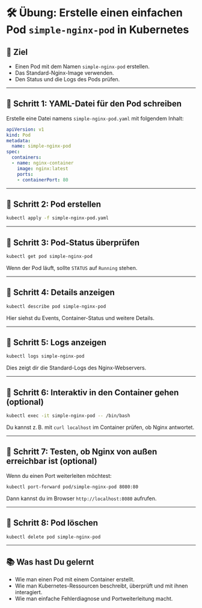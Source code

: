 # 🛠️ **Übung: Erstelle einen einfachen Pod `simple-nginx-pod` in Kubernetes**

## 🎯 Ziel

* Einen Pod mit dem Namen `simple-nginx-pod` erstellen.
* Das Standard-Nginx-Image verwenden.
* Den Status und die Logs des Pods prüfen.

---

## 🧩 Schritt 1: YAML-Datei für den Pod schreiben

Erstelle eine Datei namens `simple-nginx-pod.yaml` mit folgendem Inhalt:

```yaml
apiVersion: v1
kind: Pod
metadata:
  name: simple-nginx-pod
spec:
  containers:
  - name: nginx-container
    image: nginx:latest
    ports:
    - containerPort: 80
```

---

## 🧩 Schritt 2: Pod erstellen

```bash
kubectl apply -f simple-nginx-pod.yaml
```

---

## 🧩 Schritt 3: Pod-Status überprüfen

```bash
kubectl get pod simple-nginx-pod
```

Wenn der Pod läuft, sollte `STATUS` auf `Running` stehen.

---

## 🧩 Schritt 4: Details anzeigen

```bash
kubectl describe pod simple-nginx-pod
```

Hier siehst du Events, Container-Status und weitere Details.

---

## 🧩 Schritt 5: Logs anzeigen

```bash
kubectl logs simple-nginx-pod
```

Dies zeigt dir die Standard-Logs des Nginx-Webservers.

---

## 🧩 Schritt 6: Interaktiv in den Container gehen (optional)

```bash
kubectl exec -it simple-nginx-pod -- /bin/bash
```

Du kannst z. B. mit `curl localhost` im Container prüfen, ob Nginx antwortet.

---

## 🧩 Schritt 7: Testen, ob Nginx von außen erreichbar ist (optional)

Wenn du einen Port weiterleiten möchtest:

```bash
kubectl port-forward pod/simple-nginx-pod 8080:80
```

Dann kannst du im Browser `http://localhost:8080` aufrufen.

---

## 🧹 Schritt 8: Pod löschen

```bash
kubectl delete pod simple-nginx-pod
```

---

## 📚 Was hast Du gelernt

* Wie man einen Pod mit einem Container erstellt.
* Wie man Kubernetes-Ressourcen beschreibt, überprüft und mit ihnen interagiert.
* Wie man einfache Fehlerdiagnose und Portweiterleitung macht.
